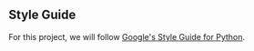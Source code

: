 ## Style Guide
For this project, we will follow [Google's Style Guide for Python](https://github.com/google/styleguide/blob/gh-pages/pyguide.md).